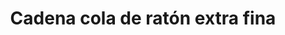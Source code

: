 ---
title: Cadena cola de ratón extra fina
date: 
draft: false

# descripcion
description : Cadena de plata (varias medidas)

materials: Plata 925

color: Plateado

dimensions: 40cm, 45cm y 50cm

code: 04-12-0082

type: "Colgantes"

categories: []

# Images
# first image will be shown in the product page
images:
  # - image: "images/path_to_image"
  # La ubicacion de las imagenes es imagenes/Colgantes/Colgantes.Cadenas/04-12-0082-cadena-cola-de-raton-extra-fina
  - image: "./images/colgantes/cadenas/04-12-0082-cadena-cola-de-raton-extra-fina_a.JPG"
  - image: "./images/colgantes/cadenas/04-12-0082-cadena-cola-de-raton-extra-fina_b.JPG"
---
